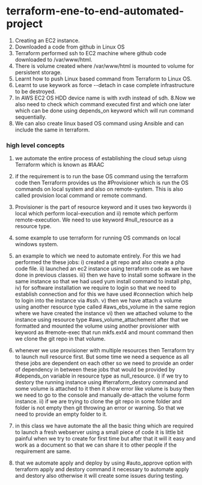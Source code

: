 # terraform-ene-to-end-automated-project
1. Creating an EC2 instance.
2. Downloaded a code from github in Linux OS
3. Terraform performed ssh to EC2 machine where github code downloaded to /var/www/html.
4. There is volume created where /var/www/html is mounted to volume for persistent storage.
5. Learnt how to push Linux based command from Terraform to Linux OS.
6. Learnt to use keywork as force --detach in case complete infrastructure to be destroyed.
7. In AWS EC2 OS HDD device name is with xvdh instead of sdh.
8.Now we also need to check which command executed first and which one later which can be done using depends_on keyword which will
run command sequentially.
9. We can also create linux based OS command using Ansible and can include the same in terraform.


### high level concepts
1. we automate the entire process of establishing the cloud setup uisng Terraform which is known as #IAAC

2. if the requirement is to run the base OS command using the terraform code then Terraform provides us the #Provisioner which is run the OS commands on local system and also on remote-system. This is also called provision local command or remote command.

3. Provisioner is the part of resource keyword and it uses two keywords i) local which perform local-execution and ii) remote which perform remote-execution. We need to use keyword #null_resource as a resource type.

4. some example to use terraform for running OS commands on local windows system.

5. an example to which we need to automate entirely. For this we had performed the these jobs:
i) created a git repo and also create a php code file.
ii) launched an ec2 instance using terraform code as we have done in previous classes.
iii) then we have to install some software in the same instance so that we had used yum install command to install php, 
iv) for software installation we require to login so that we need to establish connection and for this we have used #connection which help to login into the instance via #ssh.
v) then we have attach a volume using another resource type called #aws_ebs_volume in the same region where we have created the instance
vi) then we attached volume to the instance using resource type #aws_volume_attachement after that we formatted and mounted the volume using another provisioner with keyword as #remote-exec that run mkfs.ext4 and mount command then we clone the git repo in that volume.

6. whenever we use provisioner with multiple resources then Terraform try to launch null resource first. But some time we need a sequence as all these jobs are dependent on each other so we need to provide an order of dependency in between these jobs that would be provided by #depends_on variable in resource type as null_resource.
i) if we try to destory the running instance using #terraform_destory command and some volume is attached to it then it show error like volume is busy then we need to go to the console and manually de-attach the volume form instance.
ii) if we are trying to clone the git repo in some folder and folder is not empty then git throwing an error or warning. So that we need to provide an empty folder to it.

7. in this class we have automate the all the basic thing which are required to launch a fresh webserver using a small piece of code it is little bit painful when we try to create for first time but after that it will it easy and work as a document so that we can share it to other people if the requirement are same.

8. that we automate apply and deploy by using #auto_approve option with terraform apply and destory command it necessary to automate apply and destory also otherwise it will create some issues during testing.
